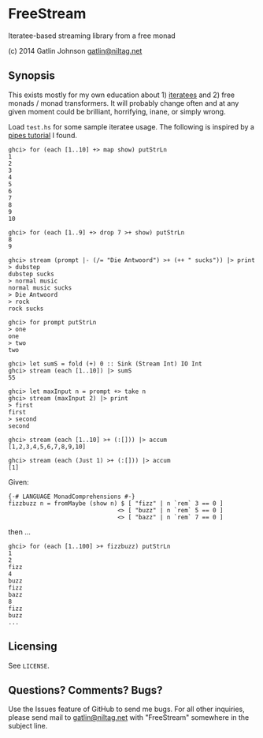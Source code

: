 FreeStream
==========

Iteratee-based streaming library from a free monad

(c) 2014 Gatlin Johnson <gatlin@niltag.net>

Synopsis
---

This exists mostly for my own education about 1) [iteratees][iteratees] and 2) free monads / monad transformers.
It will probably change often and at any given moment could be brilliant, horrifying, inane, or simply wrong.

Load `test.hs` for some sample iteratee usage. The following is inspired by a
[pipes tutorial][pipes] I found.

    ghci> for (each [1..10] +> map show) putStrLn
    1
    2
    3
    4
    5
    6
    7
    8
    9
    10

    ghci> for (each [1..9] +> drop 7 >+ show) putStrLn
    8
    9

    ghci> stream (prompt |- (/= "Die Antwoord") >+ (++ " sucks")) |> print
    > dubstep
    dubstep sucks
    > normal music
    normal music sucks
    > Die Antwoord
    > rock
    rock sucks

    ghci> for prompt putStrLn
    > one
    one
    > two
    two

    ghci> let sumS = fold (+) 0 :: Sink (Stream Int) IO Int
    ghci> stream (each [1..10]) |> sumS
    55

    ghci> let maxInput n = prompt +> take n
    ghci> stream (maxInput 2) |> print
    > first
    first
    > second
    second

    ghci> stream (each [1..10] >+ (:[])) |> accum
    [1,2,3,4,5,6,7,8,9,10]

    ghci> stream (each (Just 1) >+ (:[])) |> accum
    [1]

Given:

    {-# LANGUAGE MonadComprehensions #-}
    fizzbuzz n = fromMaybe (show n) $ [ "fizz" | n `rem` 3 == 0 ]
                                   <> [ "buzz" | n `rem` 5 == 0 ]
                                   <> [ "bazz" | n `rem` 7 == 0 ]

then ...

    ghci> for (each [1..100] >+ fizzbuzz) putStrLn
    1
    2
    fizz
    4
    buzz
    fizz
    bazz
    8
    fizz
    buzz
    ...

[iteratees]: http://okmij.org/ftp/Streams.html
[pipes]: https://www.fpcomplete.com/school/to-infinity-and-beyond/pick-of-the-week/Pipes%20tutorial

Licensing
---

See `LICENSE`.

Questions? Comments? Bugs?
---

Use the Issues feature of GitHub to send me bugs. For all other inquiries, please send mail to <gatlin@niltag.net>
with "FreeStream" somewhere in the subject line.
